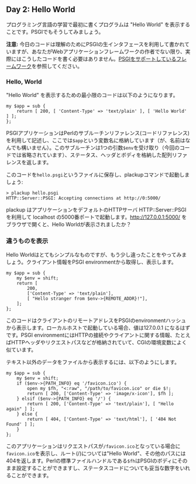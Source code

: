 ## Day 2: Hello World

プログラミング言語の学習で最初に書くプログラムは "Hello World" を表示することです。PSGIでもそうしてみましょう。

**注意:** 今日のコードは理解のためにPSGIの生インタフェースを利用して書かれていますが、あなたがWebアプリケーションフレームワークの作者でない限り、実際にはこうしたコードを書く必要はありません。[PSGIをサポートしているフレームワーク](http://plackperl.org/#frameworks)を参照してください。

### Hello, World

"Hello World" を表示するための最小限のコードは以下のようになります。

    my $app = sub {
        return [ 200, [ 'Content-Type' => 'text/plain' ], [ 'Hello World' ] ];
    };

PSGIアプリケーションはPerlのサブルーチンリファレンス(コードリファレンス)を利用して記述し、ここでは`$app`という変数名に格納しています（が、名前はなんでも構いません）。このサブルーチンは1つの引数`$env`を受け取り（今回のコードでは省略されています）、ステータス、ヘッダとボディを格納した配列リファレンスを返します。

このコードを`hello.psgi`というファイルに保存し、plackupコマンドで起動しましょう:

    > plackup hello.psgi
    HTTP::Server::PSGI: Accepting connections at http://0:5000/

plackup はアプリケーションをデフォルトのHTTPサーバ HTTP::Server::PSGI を利用して localhost の5000番ポートで起動します。http://127.0.0.1:5000/ をブラウザで開くと、Hello Worldが表示されましたか？

### 違うものを表示

Hello Worldはとてもシンプルなものですが、もう少し違ったことをやってみましょう。クライアント情報をPSGI environmentから取得し、表示します。

    my $app = sub {
        my $env = shift;
        return [
            200, 
            ['Content-Type' => 'text/plain'],
            [ "Hello stranger from $env->{REMOTE_ADDR}!"],
        ];
    };

このコードはクライアントのリモートアドレスをPSGIのenvironmentハッシュから表示します。ローカルホストで起動している場合、値は127.0.0.1 になるはずです。PSGI environmentにはHTTPの接続やクライアントに関する情報、たとえばHTTPヘッダやリクエストパスなどが格納されていて、CGIの環境変数によく似ています。

テキスト以外のデータをファイルから表示するには、以下のようにします。

    my $app = sub {
        my $env = shift;
        if ($env->{PATH_INFO} eq '/favicon.ico') {
            open my $fh, "<:raw", "/path/to/favicon.ico" or die $!;
            return [ 200, ['Content-Type' => 'image/x-icon'], $fh ];
        } elsif ($env->{PATH_INFO} eq '/') {
            return [ 200, ['Content-Type' => 'text/plain'], [ "Hello again" ] ];
        } else {
            return [ 404, ['Content-Type' => 'text/html'], [ '404 Not Found' ] ];
        }
    };

このアプリケーションはリクエストパスが`/favicon.ico`となっている場合に`favicon.ico`を表示し、ルート(/)については"Hello World"、その他のパスには404を返します。Perlの標準ファイルハンドルである`$fh`はPSGIのボディにそのまま設定することができますし、ステータスコードについても妥当な数字をいれることができます。
